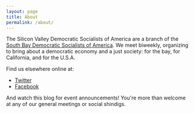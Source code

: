 ```yaml
---
layout: page
title: About
permalink: /about/
---
```


The Silicon Valley Democratic Socialists of America are a branch of the
[South Bay Democratic Socialists of America][sbdsa].  We meet biweekly,
organizing to bring about a democratic economy and a just society: for the bay,
for California, and for the U.S.A.

Find us elsewhere online at:
* [Twitter][svdsa_tw]
* [Facebook][svdsa_fb]

And watch this blog for event announcements!  You're more than welcome at any
of our general meetings or social shindigs.

[sbdsa]: https://www.facebook.com/SouthBayDSA/
[svdsa_tw]: https://twitter.com/sv_dsa/
[svdsa_fb]: https://www.facebook.com/svdsa/
